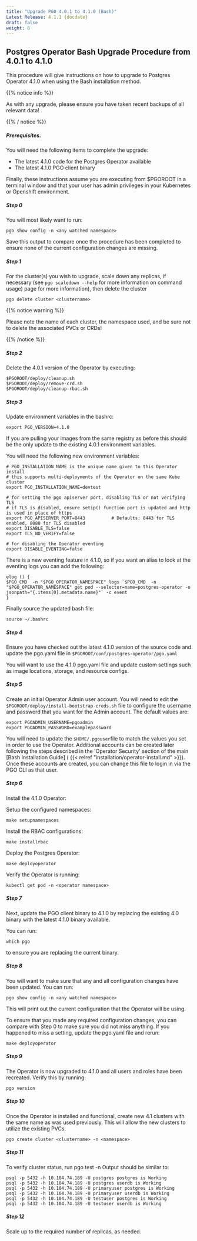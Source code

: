 ```yaml
---
title: "Upgrade PGO 4.0.1 to 4.1.0 (Bash)"
Latest Release: 4.1.1 {docdate}
draft: false
weight: 8
---
```


## Postgres Operator Bash Upgrade Procedure from 4.0.1 to 4.1.0

This procedure will give instructions on how to upgrade to Postgres Operator 4.1.0 when using the Bash installation method.

{{% notice info %}}

As with any upgrade, please ensure you have taken recent backups of all relevant data!

{{% / notice %}}

##### Prerequisites.
You will need the following items to complete the upgrade:

* The latest 4.1.0 code for the Postgres Operator available
* The latest 4.1.0 PGO client binary

Finally, these instructions assume you are executing from $PGOROOT in a terminal window and that your user has admin privileges in your Kubernetes or Openshift environment.

##### Step 0
You will most likely want to run:

    pgo show config -n <any watched namespace>

Save this output to compare once the procedure has been completed to ensure none of the current configuration changes are missing.


##### Step 1
For the cluster(s) you wish to upgrade, scale down any replicas, if necessary (see `pgo scaledown --help` for more information on command usage) page for more information), then delete the cluster

	pgo delete cluster <clustername>

{{% notice warning %}}

Please note the name of each cluster, the namespace used, and be sure not to delete the associated PVCs or CRDs!

{{% /notice %}}


##### Step 2
Delete the 4.0.1 version of the Operator by executing:

	$PGOROOT/deploy/cleanup.sh
	$PGOROOT/deploy/remove-crd.sh
	$PGOROOT/deploy/cleanup-rbac.sh


##### Step 3
Update environment variables in the bashrc:

    export PGO_VERSION=4.1.0

If you are pulling your images from the same registry as before this should be the only update to the existing 4.0.1 environment variables.

You will need the following new environment variables:
```
# PGO_INSTALLATION_NAME is the unique name given to this Operator install
# this supports multi-deployments of the Operator on the same Kube cluster
export PGO_INSTALLATION_NAME=devtest

# for setting the pgo apiserver port, disabling TLS or not verifying TLS
# if TLS is disabled, ensure setip() function port is updated and http is used in place of https
export PGO_APISERVER_PORT=8443          # Defaults: 8443 for TLS enabled, 8080 for TLS disabled
export DISABLE_TLS=false
export TLS_NO_VERIFY=false

# for disabling the Operator eventing
export DISABLE_EVENTING=false
```
There is a new eventing feature in 4.1.0, so if you want an alias to look at the eventing logs you can add the following:
```
elog () {
$PGO_CMD  -n "$PGO_OPERATOR_NAMESPACE" logs `$PGO_CMD  -n "$PGO_OPERATOR_NAMESPACE" get pod --selector=name=postgres-operator -o jsonpath="{.items[0].metadata.name}"` -c event
}
```
Finally source the updated bash file:

    source ~/.bashrc

##### Step 4

Ensure you have checked out the latest 4.1.0 version of the source code and update the pgo.yaml file in `$PGOROOT/conf/postgres-operator/pgo.yaml`

You will want to use the 4.1.0 pgo.yaml file and update custom settings such as image locations, storage, and resource configs.

##### Step 5
Create an initial Operator Admin user account.
You will need to edit the `$PGOROOT/deploy/install-bootstrap-creds.sh` file to configure the username and password that you want for the Admin account. The default values are:
```
export PGOADMIN_USERNAME=pgoadmin
export PGOADMIN_PASSWORD=examplepassword
```
You will need to update the `$HOME/.pgouser`file to match the values you set in order to use the Operator. Additional accounts can be created later following the steps described in the 'Operator Security' section of the main [Bash Installation Guide] ( {{< relref "installation/operator-install.md" >}}). Once these accounts are created, you can change this file to login in via the PGO CLI as that user.

##### Step 6

Install the 4.1.0 Operator:

Setup the configured namespaces:

    make setupnamespaces

Install the RBAC configurations:

    make installrbac

Deploy the Postgres Operator:

    make deployoperator

Verify the Operator is running:

    kubectl get pod -n <operator namespace>

##### Step 7
Next, update the PGO client binary to 4.1.0 by replacing the existing 4.0 binary with the latest 4.1.0 binary available.

You can run:

    which pgo

to ensure you are replacing the current binary.


##### Step 8
You will want to make sure that any and all configuration changes have been updated.  You can run:

    pgo show config -n <any watched namespace>

This will print out the current configuration that the Operator will be using.

To ensure that you made any required configuration changes, you can compare with Step 0 to make sure you did not miss anything.  If you happened to miss a setting, update the pgo.yaml file and rerun:

    make deployoperator

##### Step 9
The Operator is now upgraded to 4.1.0 and all users and roles have been recreated.
Verify this by running:

    pgo version

##### Step 10
Once the Operator is installed and functional, create new 4.1 clusters with the same name as was used previously. This will allow the new clusters to utilize the existing PVCs.

	pgo create cluster <clustername> -n <namespace>

##### Step 11
To verify cluster status, run
        pgo test <clustername> -n <namespace>
Output should be similar to:
```
psql -p 5432 -h 10.104.74.189 -U postgres postgres is Working
psql -p 5432 -h 10.104.74.189 -U postgres userdb is Working
psql -p 5432 -h 10.104.74.189 -U primaryuser postgres is Working
psql -p 5432 -h 10.104.74.189 -U primaryuser userdb is Working
psql -p 5432 -h 10.104.74.189 -U testuser postgres is Working
psql -p 5432 -h 10.104.74.189 -U testuser userdb is Working
```
##### Step 12
Scale up to the required number of replicas, as needed.
